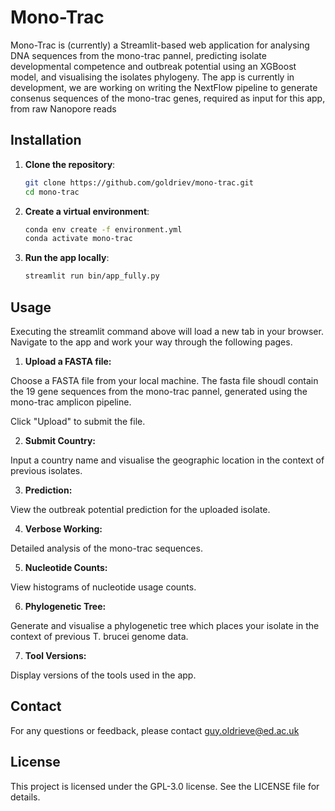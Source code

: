 # Mono-Trac

Mono-Trac is (currently) a Streamlit-based web application for analysing DNA sequences from the mono-trac pannel, predicting isolate developmental competence and outbreak potential using an XGBoost model, and visualising the isolates phylogeny. The app is currently in development, we are working on writing the NextFlow pipeline to generate consenus sequences of the mono-trac genes, required as input for this app, from raw Nanopore reads

## Installation

1. **Clone the repository**:
   ```sh
   git clone https://github.com/goldriev/mono-trac.git
   cd mono-trac
   
2. **Create a virtual environment**:
   ```sh
   conda env create -f environment.yml
   conda activate mono-trac

3. **Run the app locally**:
   ```sh
   streamlit run bin/app_fully.py

## Usage

Executing the streamlit command above will load a new tab in your browser. Navigate to the app and work your way through the following pages.

1. **Upload a FASTA file:**

Choose a FASTA file from your local machine. The fasta file shoudl contain the 19 gene sequences from the mono-trac pannel, generated using the mono-trac amplicon pipeline.

Click "Upload" to submit the file.

2. **Submit Country:** 

Input a country name and visualise the geographic location in the context of previous isolates.

3. **Prediction:** 

View the outbreak potential prediction for the uploaded isolate.

4. **Verbose Working:** 

Detailed analysis of the mono-trac sequences.

5. **Nucleotide Counts:** 

View histograms of nucleotide usage counts.

6. **Phylogenetic Tree:** 

Generate and visualise a phylogenetic tree which places your isolate in the context of previous T. brucei genome data.

7. **Tool Versions:** 

Display versions of the tools used in the app.

## Contact

For any questions or feedback, please contact guy.oldrieve@ed.ac.uk

## License

This project is licensed under the GPL-3.0 license. See the LICENSE file for details.